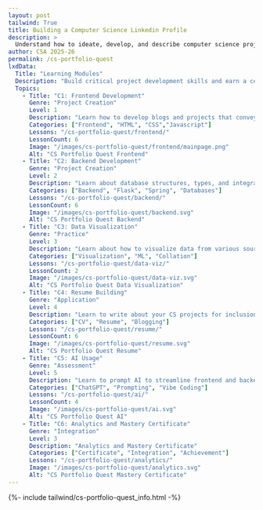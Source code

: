 ```yaml
---
layout: post 
tailwind: True
title: Building a Computer Science Linkedin Profile
description: >
  Understand how to ideate, develop, and describe computer science projects for future career success!
author: CSA 2025-26
permalink: /cs-portfolio-quest
lxdData:
  Title: "Learning Modules"
  Description: "Build critical project development skills and earn a certificate upon completion!"
  Topics:
    - Title: "C1: Frontend Development"
      Genre: "Project Creation"
      Level: 1
      Description: "Learn how to develop blogs and projects that convey information effectively and are visually appealing"
      Categories: ["Frontend", "HTML", "CSS","Javascript"]
      Lessons: "/cs-portfolio-quest/frontend/"
      LessonCount: 6
      Image: "/images/cs-portfolio-quest/frontend/mainpage.png"
      Alt: "CS Portfolio Quest Frontend"
    - Title: "C2: Backend Development"
      Genre: "Project Creation"
      Level: 2
      Description: "Learn about database structures, types, and integration with frontend for real-world full-stack development"
      Categories: ["Backend", "Flask", "Spring", "Databases"]
      Lessons: "/cs-portfolio-quest/backend/"
      LessonCount: 6
      Image: "/images/cs-portfolio-quest/backend.svg"
      Alt: "CS Portfolio Quest Backend"
    - Title: "C3: Data Visualization"
      Genre: "Practice"
      Level: 3
      Description: "Learn about how to visualize data from various sources for effective representation and application, such as machine learning"
      Categories: ["Visualization", "ML", "Collation"]
      Lessons: "/cs-portfolio-quest/data-viz/"
      LessonCount: 2
      Image: "/images/cs-portfolio-quest/data-viz.svg"
      Alt: "CS Portfolio Quest Data Visualization"
    - Title: "C4: Resume Building"
      Genre: "Application"
      Level: 4
      Description: "Learn to write about your CS projects for inclusion on your resume, both in technical and non-technical terms"
      Categories: ["CV", "Resume", "Blogging"]
      Lessons: "/cs-portfolio-quest/resume/"
      LessonCount: 6
      Image: "/images/cs-portfolio-quest/resume.svg"
      Alt: "CS Portfolio Quest Resume"
    - Title: "C5: AI Usage"
      Genre: "Assessment"
      Level: 5
      Description: "Learn to prompt AI to streamline frontend and backend development, data visualization, and resume building"
      Categories: ["ChatGPT", "Prompting", "Vibe Coding"]
      Lessons: "/cs-portfolio-quest/ai/"
      LessonCount: 4
      Image: "/images/cs-portfolio-quest/ai.svg"
      Alt: "CS Portfolio Quest AI"
    - Title: "C6: Analytics and Mastery Certificate"
      Genre: "Integration"
      Level: 3
      Description: "Analytics and Mastery Certificate"
      Categories: ["Certificate", "Integration", "Achievement"]
      Lessons: "/cs-portfolio-quest/analytics/"
      Image: "/images/cs-portfolio-quest/analytics.svg"
      Alt: "CS Portfolio Quest Mastery Certificate"
---
```

{%- include tailwind/cs-portfolio-quest_info.html -%}
